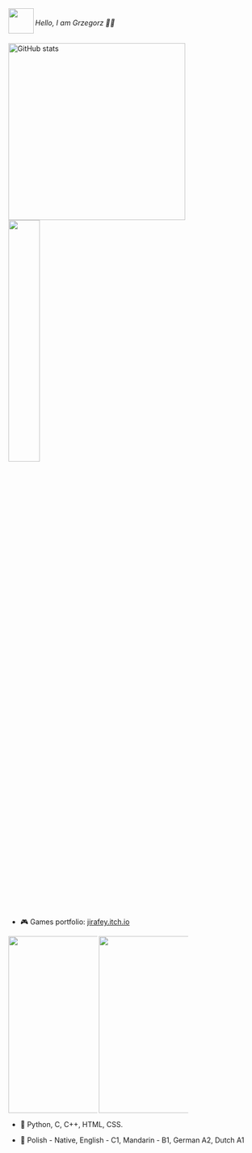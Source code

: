 
<img src="https://media1.giphy.com/media/OfgFXNVi8gnEXvbske/giphy.gif" height="50" align="left"/>

###### Hello, I am Grzegorz 👋🏻 

<img alt="GitHub stats" src="https://github-readme-stats.vercel.app/api?username=Jirafey&bg_color=80,f0cd7b,f1ce7d,f5e58d,f4e892,81613a,f2cf7b&title_color=4B311A&text_color=000&count_private=true&hide_border=true" width="350" align="left">
<img src="https://github-readme-stats.vercel.app/api/top-langs/?username=Jirafey&layout=compact&bg_color=20,f4e892,f1ce7d,f5e58d,f0cd7b,f0cd7b&title_color=4B311A&text_color=000&count_private=true&hide_border=true"count_private=true&theme=deafult" style="width: 35%; max-width: 35%; min-width: 35%;"></a>

                                                                                                                                         
- 🎮 Games portfolio: [jirafey.itch.io](https://jirafey.itch.io/)


<img src="https://user-images.githubusercontent.com/97115044/211226160-781c2698-5f7c-470b-8296-a9f632af0e1f.png" align="left" style="  width: 350; max-width: 35%; min-width: 35%; ">                     
<img src ="https://user-images.githubusercontent.com/97115044/211226198-47c1239d-004f-43eb-8a5b-2a87ffd28d01.png" style="width: 350; max-width: 35%; min-width: 35%;">

                                                                                                                               
- 💛 Python, C, C++, HTML, CSS.
                                                                                                                               
- 💬 Polish - Native, English - C1, Mandarin - B1, German A2, Dutch A1

  

